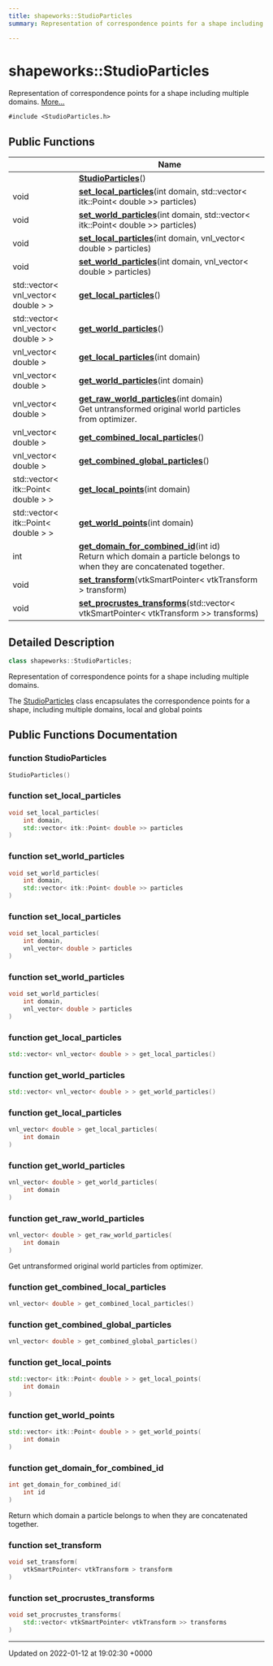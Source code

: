 ```yaml
---
title: shapeworks::StudioParticles
summary: Representation of correspondence points for a shape including multiple domains. 

---
```


# shapeworks::StudioParticles



Representation of correspondence points for a shape including multiple domains.  [More...](#detailed-description)


`#include <StudioParticles.h>`

## Public Functions

|                | Name           |
| -------------- | -------------- |
| | **[StudioParticles](../Classes/classshapeworks_1_1StudioParticles.md#function-studioparticles)**() |
| void | **[set_local_particles](../Classes/classshapeworks_1_1StudioParticles.md#function-set-local-particles)**(int domain, std::vector< itk::Point< double >> particles) |
| void | **[set_world_particles](../Classes/classshapeworks_1_1StudioParticles.md#function-set-world-particles)**(int domain, std::vector< itk::Point< double >> particles) |
| void | **[set_local_particles](../Classes/classshapeworks_1_1StudioParticles.md#function-set-local-particles)**(int domain, vnl_vector< double > particles) |
| void | **[set_world_particles](../Classes/classshapeworks_1_1StudioParticles.md#function-set-world-particles)**(int domain, vnl_vector< double > particles) |
| std::vector< vnl_vector< double > > | **[get_local_particles](../Classes/classshapeworks_1_1StudioParticles.md#function-get-local-particles)**() |
| std::vector< vnl_vector< double > > | **[get_world_particles](../Classes/classshapeworks_1_1StudioParticles.md#function-get-world-particles)**() |
| vnl_vector< double > | **[get_local_particles](../Classes/classshapeworks_1_1StudioParticles.md#function-get-local-particles)**(int domain) |
| vnl_vector< double > | **[get_world_particles](../Classes/classshapeworks_1_1StudioParticles.md#function-get-world-particles)**(int domain) |
| vnl_vector< double > | **[get_raw_world_particles](../Classes/classshapeworks_1_1StudioParticles.md#function-get-raw-world-particles)**(int domain)<br>Get untransformed original world particles from optimizer.  |
| vnl_vector< double > | **[get_combined_local_particles](../Classes/classshapeworks_1_1StudioParticles.md#function-get-combined-local-particles)**() |
| vnl_vector< double > | **[get_combined_global_particles](../Classes/classshapeworks_1_1StudioParticles.md#function-get-combined-global-particles)**() |
| std::vector< itk::Point< double > > | **[get_local_points](../Classes/classshapeworks_1_1StudioParticles.md#function-get-local-points)**(int domain) |
| std::vector< itk::Point< double > > | **[get_world_points](../Classes/classshapeworks_1_1StudioParticles.md#function-get-world-points)**(int domain) |
| int | **[get_domain_for_combined_id](../Classes/classshapeworks_1_1StudioParticles.md#function-get-domain-for-combined-id)**(int id)<br>Return which domain a particle belongs to when they are concatenated together.  |
| void | **[set_transform](../Classes/classshapeworks_1_1StudioParticles.md#function-set-transform)**(vtkSmartPointer< vtkTransform > transform) |
| void | **[set_procrustes_transforms](../Classes/classshapeworks_1_1StudioParticles.md#function-set-procrustes-transforms)**(std::vector< vtkSmartPointer< vtkTransform >> transforms) |

## Detailed Description

```cpp
class shapeworks::StudioParticles;
```

Representation of correspondence points for a shape including multiple domains. 

The [StudioParticles](../Classes/classshapeworks_1_1StudioParticles.md) class encapsulates the correspondence points for a shape, including multiple domains, local and global points 

## Public Functions Documentation

### function StudioParticles

```cpp
StudioParticles()
```


### function set_local_particles

```cpp
void set_local_particles(
    int domain,
    std::vector< itk::Point< double >> particles
)
```


### function set_world_particles

```cpp
void set_world_particles(
    int domain,
    std::vector< itk::Point< double >> particles
)
```


### function set_local_particles

```cpp
void set_local_particles(
    int domain,
    vnl_vector< double > particles
)
```


### function set_world_particles

```cpp
void set_world_particles(
    int domain,
    vnl_vector< double > particles
)
```


### function get_local_particles

```cpp
std::vector< vnl_vector< double > > get_local_particles()
```


### function get_world_particles

```cpp
std::vector< vnl_vector< double > > get_world_particles()
```


### function get_local_particles

```cpp
vnl_vector< double > get_local_particles(
    int domain
)
```


### function get_world_particles

```cpp
vnl_vector< double > get_world_particles(
    int domain
)
```


### function get_raw_world_particles

```cpp
vnl_vector< double > get_raw_world_particles(
    int domain
)
```

Get untransformed original world particles from optimizer. 

### function get_combined_local_particles

```cpp
vnl_vector< double > get_combined_local_particles()
```


### function get_combined_global_particles

```cpp
vnl_vector< double > get_combined_global_particles()
```


### function get_local_points

```cpp
std::vector< itk::Point< double > > get_local_points(
    int domain
)
```


### function get_world_points

```cpp
std::vector< itk::Point< double > > get_world_points(
    int domain
)
```


### function get_domain_for_combined_id

```cpp
int get_domain_for_combined_id(
    int id
)
```

Return which domain a particle belongs to when they are concatenated together. 

### function set_transform

```cpp
void set_transform(
    vtkSmartPointer< vtkTransform > transform
)
```


### function set_procrustes_transforms

```cpp
void set_procrustes_transforms(
    std::vector< vtkSmartPointer< vtkTransform >> transforms
)
```


-------------------------------

Updated on 2022-01-12 at 19:02:30 +0000